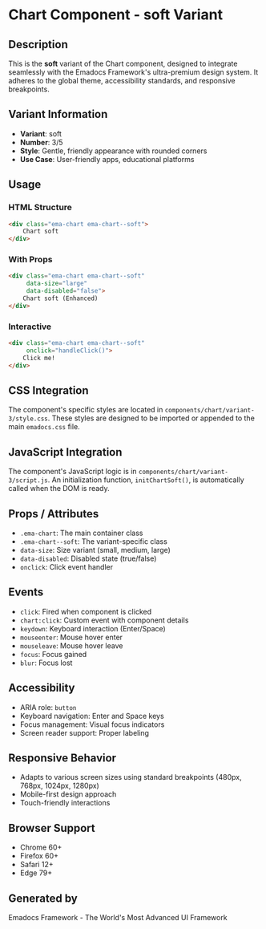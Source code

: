 # Chart Component - soft Variant

## Description
This is the **soft** variant of the Chart component, designed to integrate seamlessly with the Emadocs Framework's ultra-premium design system. It adheres to the global theme, accessibility standards, and responsive breakpoints.

## Variant Information
- **Variant**: soft
- **Number**: 3/5
- **Style**: Gentle, friendly appearance with rounded corners
- **Use Case**: User-friendly apps, educational platforms

## Usage

### HTML Structure
```html
<div class="ema-chart ema-chart--soft">
    Chart soft
</div>
```

### With Props
```html
<div class="ema-chart ema-chart--soft" 
     data-size="large" 
     data-disabled="false">
    Chart soft (Enhanced)
</div>
```

### Interactive
```html
<div class="ema-chart ema-chart--soft" 
     onclick="handleClick()">
    Click me!
</div>
```

## CSS Integration
The component's specific styles are located in `components/chart/variant-3/style.css`. These styles are designed to be imported or appended to the main `emadocs.css` file.

## JavaScript Integration
The component's JavaScript logic is in `components/chart/variant-3/script.js`. An initialization function, `initChartSoft()`, is automatically called when the DOM is ready.

## Props / Attributes
- `.ema-chart`: The main container class
- `.ema-chart--soft`: The variant-specific class
- `data-size`: Size variant (small, medium, large)
- `data-disabled`: Disabled state (true/false)
- `onclick`: Click event handler

## Events
- `click`: Fired when component is clicked
- `chart:click`: Custom event with component details
- `keydown`: Keyboard interaction (Enter/Space)
- `mouseenter`: Mouse hover enter
- `mouseleave`: Mouse hover leave
- `focus`: Focus gained
- `blur`: Focus lost

## Accessibility
- ARIA role: `button`
- Keyboard navigation: Enter and Space keys
- Focus management: Visual focus indicators
- Screen reader support: Proper labeling

## Responsive Behavior
- Adapts to various screen sizes using standard breakpoints (480px, 768px, 1024px, 1280px)
- Mobile-first design approach
- Touch-friendly interactions

## Browser Support
- Chrome 60+
- Firefox 60+
- Safari 12+
- Edge 79+

## Generated by
Emadocs Framework - The World's Most Advanced UI Framework

